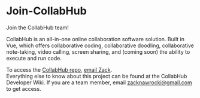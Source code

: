 # Join-CollabHub
Join the CollabHub team!

CollabHub is an all-in-one online collaboration software solution. Built in Vue, which offers collaborative coding, collaborative doodling, collaborative note-taking, video calling, screen sharing, and (coming soon) the ability to execute and run code. <br>


To access the [CollabHub repo](https://github.com/zacknawrocki/CollabHub), [email Zack](mailto:zacknawrocki@gmail.com). <br>
Everything else to know about this project can be found at the CollabHub Developer Wiki. If you are a team member, email zacknawrocki@gmail.com to get access.
